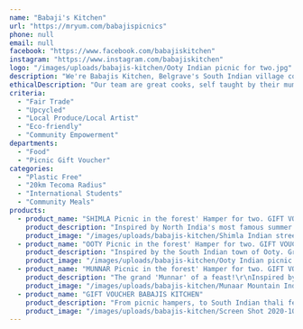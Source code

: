 ```yaml
---
name: "Babaji's Kitchen"
url: "https://mryum.com/babajispicnics"
phone: null
email: null
facebook: "https://www.facebook.com/babajiskitchen"
instagram: "https://www.instagram.com/babajiskitchen"
logo: "/images/uploads/babajis-kitchen/Ooty Indian picnic for two.jpg"
description: "We're Babajis Kitchen, Belgrave's South Indian village cooks.  \r\n\r\nOur 'Picnics in the Forest' are inspired by hot summers spent relaxing in Indian ‘hill stations’, escaping the heat and connecting with nature.\r\n\r\nFrom Indian influenced baguettes, salads, dips, Indian street food dishes, regional cheeses, olives & craft beer, our hampers are freshly made to order and packed into handcrafted & fair trade colourful Burmese Pali baskets."
ethicalDescription: "Our team are great cooks, self taught by their mums and grandmothers before them.   But how we get that food to YOU is important to us.   We believe, that the take away industry has a responsibility to minimise the waste it produces by using compostable packaging (despite its much greater cost to us), sourcing local produce and inviting you to BYO containers.   \r\n\r\nIt's been a tough year for us and our staff. Many of our staff, not being permanent residents have not been entitled to Jobkeeper subsidies. For them, it is not only about supporting themselves in Australia but also supporting their families in far worse situations in India & Nepal. \r\n\r\nWe can proudly say we have kept all these staff members employed throughout Covid, without government assistance and with the support of our community. \r\n\r\nIt's true. We serve delicious food. But we hope you can taste the love & compassion that goes into it."
criteria:
  - "Fair Trade"
  - "Upcycled"
  - "Local Produce/Local Artist"
  - "Eco-friendly"
  - "Community Empowerment"
departments:
  - "Food"
  - "Picnic Gift Voucher"
categories:
  - "Plastic Free"
  - "20km Tecoma Radius"
  - "International Students"
  - "Community Meals"
products:
  - product_name: "SHIMLA Picnic in the forest' Hamper for two. GIFT VOUCHER. $90"
    product_description: "Inspired by North India's most famous summer refuge, 'Shimla' surrounded by snow topped peaks ... like the Warburton ranges seen throughout our Dandenong Ranges.\r\n\r\nINCLUDED IN THE HAMPER\r\n\r\nPANI PURI DIY (Quite possibly India's most loved street food)\r\n\r\nEight pani puri balls, spiced potato, chickpeas, red onion, coriander, crunchy noodles, Babaji's house made date & mint chutneys, tangy cumin & chilli pani water.\r\n\r\nFill the balls with your choice of filling, add pani and BOOM!\r\n\r\nPAPDI CHAAT (INDIAN NACHOS)\r\nSpiced potato, chickpeas, red onion, crunchy noodles & coriander. Piled high on Indian papdi crackers.\r\n\r\nBabajis own chutneys & yoghurt will come separately to keep them fresh (Medium).\r\n\r\nONION BHAJIS WITH RAITA\r\nFour crispy onion fritters served with raita, cucumber, tomato & pomegranate (Mild).\r\n\r\nWATERMELON, CUCUMBER & STRAWBERRY SALAD.\r\nWith scattered pistachios, mint & a touch of spice (Mild).\r\n\r\nComes with a handwoven colourful BURMESE HANDWOVEN PALI PICNIC BASKET, made from recycled pallet strapping (these are super strong and will last a long time).\r\n\r\nA PICNIC MAP to help you plan your picnic, showing our favourite spots, some secret, along with those that are child and dog friendly.\r\n\r\nTwo sets of environmentally friendly cutlery included.\r\n\r\nDrinks available to purchase separately.\r\n\r\nPlates & glasses not included.\r\n\r\nHAMPER GIFT VOUCHERS WILL BE SENT BY EMAIL."
    product_image: "/images/uploads/babajis-kitchen/Shimla Indian street food picnic.jpg"
  - product_name: "OOTY Picnic in the forest' Hamper for two. GIFT VOUCHER. $95"
    product_description: "Inspired by the South Indian town of Ooty. Green lands, thick forests, a steam train meandering through the hills and bluestone churches – Ooty could be the Dandenong Ranges' long lost Indian cousin!\r\n\r\n\r\nINCLUDED IN THE OOTY HAMPER:\r\n\r\nTwo BAGUETTES of your choice (Choices below, spice tailored to you)\r\n\r\nTwo CHEESES - Tarago River Camembert (75gm) & Maffra Peppercorn Cheddar (75gm)\r\n\r\nKERALAN KACHUMBER SALAD\r\nCrunchy fresh cucumber, tomato, carrot, red onion & coriander with cumin, mint & lemon. (Mild)\r\n\r\nBEETROOT PACHADI DIP\r\nBeetroot with tangy yoghurt, coconut, mustard seeds & curry leaves (Mild)\r\n\r\nARTISAN CRACKERS\r\n\r\nComes with a handwoven colourful BURMESE HANDWOVEN PALI PICNIC BASKET, made from recycled pallet strapping (these are super strong and will last a long time).\r\n\r\nA PICNIC MAP to help you plan your picnic, showing our favourite spots, some secret,  along with those that are child and dog friendly.\r\n\r\nChoose from the following Baguettes:\r\n\r\n– CHICKEN TIKKA WITH MANGO CHUTNEY – With roasted marinated chicken with mango chutney, spinach, red onion & mint chutney.\r\n\r\n– YALLA FALAFEL BAGUETTE – With spinach, red onion. South Indian spiced hummus, mint & yoghurt chutney & pomegranate.\r\n\r\n– THE ARJI BHAJI – With crispy onion bhajis, spinach, red pepper, mint & yoghurt raita & South Indian spiced hummus\r\n\r\n– MUMBAI SALAD DAYS – With spinach, cucumber, tomato, red onion, roasted red pepper, coriander, Maffra peppercorn cheddar cheese & mint & coriander chutney\r\n\r\n– PANEER & FIG BAGUETTE – With Indian paneer (cottage cheese), spinach, red pepper, red onion & fig chutney\r\n\r\n\r\nTwo sets of environmentally friendly cutlery included.\r\n\r\nDrinks available to purchase separately.\r\n\r\nPlates & glasses not included.\r\n\r\nHAMPER VOUCHERS WILL BE EMAILED."
    product_image: "/images/uploads/babajis-kitchen/Ooty Indian picnic for two.jpg"
  - product_name: "MUNNAR Picnic in the forest' Hamper for two. GIFT VOUCHER. $130"
    product_description: "The grand 'Munnar' of a feast!\r\nInspired by Kerala's own beautiful hill station; rolling hills shrouded in mist & home to wild elephants, tigers & leopards.\r\n\r\nINCLUDED:\r\n\r\nTwo BAGUETTES of your choice (see choices below, spice levels catered for)\r\n\r\nTwo CHEESES, Tarago camembert (75gm) & Maffra peppercorn cheddar (75gm)\r\n\r\nKERALAN KACHUMBER SALAD\r\nCrunchy fresh cucumber, tomato, carrot, red onion & coriander with cumin, mint & lemon. (Mild)\r\n\r\nSOUTH INDIAN COUS COUS (UPMA) SALAD\r\nWith green beans, carrot, pineapple, cashews, mustard seeds, curry leaves & lime. (Mild)\r\n\r\nBEETROOT PACHADI DIP\r\nBeetroot with tangy yoghurt, coconut, mustard seeds & curry leaves.\r\n\r\nSPICED HUMMUS\r\nHummus & a touch of South Indian spices. Winner!\r\n\r\nOLIVES\r\n\r\nARTISAN CRACKERS\r\n\r\nComes with a large handwoven colourful BURMESE HANDWOVEN PALI PICNIC BASKET, made from recycled pallet strapping (these are super strong and will last a life time).\r\n\r\nA PICNIC MAP to help you plan your picnic, showing our favourite spots, some secret, along with those that are child and dog friendly.\r\n\r\nChoose from the following Baguettes:\r\n\r\n- CHICKEN TIKKA WITH MANGO CHUTNEY - With roasted marinated chicken with mango chutney, spinach, red onion & mint chutney.\r\n\r\n\r\n- YALLA FALAFEL BAGUETTE - With spinach, red onion. South Indian spiced hummus, mint & yoghurt chutney & pomegranate.\r\n\r\n\r\n- THE ARJI BHAJI - With crispy onion bhajis, spinach, red pepper, mint & yoghurt raita & South Indian spiced hummus\r\n\r\n\r\n- MUMBAI SALAD DAYS - With spinach, cucumber, tomato, red onion, roasted red pepper, coriander, Maffra peppercorn cheddar cheese & mint & coriander chutney\r\n\r\n\r\n- PANEER & FIG BAGUETTE - With Indian paneer (cottage cheese), spinach, red pepper, red onion & fig chutney\r\n\r\n\r\nTwo sets of environmentally friendly cutlery included.\r\n\r\nDrinks available to purchase separately.\r\n\r\nPlates & glasses not included."
    product_image: "/images/uploads/babajis-kitchen/Munaar Mountain Indian picnic.jpg"
  - product_name: "GIFT VOUCHER BABAJIS KITCHEN"
    product_description: "From picnic hampers, to South Indian thali feasts & street food favourites, a Babajis voucher covers the biggest Babajis fan."
    product_image: "/images/uploads/babajis-kitchen/Screen Shot 2020-10-26 at 9.58.07 am.png"
---
```

